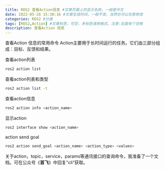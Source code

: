 ```yaml
---
title: ROS2 查看Action信息 #文章页面上的显示名称，一般是中文
date: 2022-05-26 15:30:16 #文章生成时间，一般不改，当然也可以任意修改
categories: ROS2 #分类
tags: [ROS2,Action] #文章标签，可空，多标签请用格式，注意:后面有个空格
description: 查看Action 信息
---
```


查看Action 信息的常用命令
Action主要用于长时间运行的任务。它们由三部分组成：目标、反馈和结果。

查看action列表
```bash
ros2 action list
```

查看action列表和类型
```bash
ros2 action list -t
```

查看action信息
```bash
ros2 action info <action_name>
```

显示action
```bash
ros2 interface show <action_name>
```

action send goal
```bash
ros2 action send_goal <action_name> <action_type> <values>
```



关于action，topic，service，params等通讯接口的查询命令，我准备了一个文档。可在公众号《**首飞**》中回复”cli“获取。
